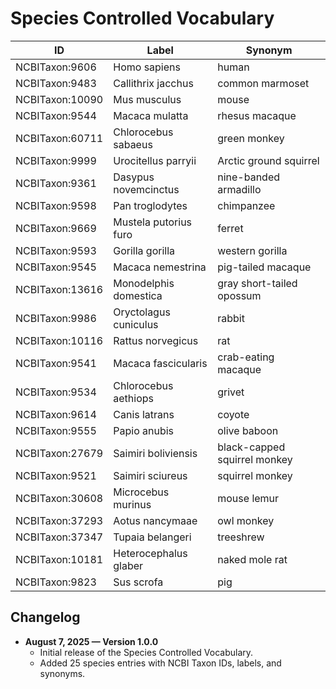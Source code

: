 # Species Controlled Vocabulary

| ID                  | Label                     | Synonym                  |
|---------------------|---------------------------|--------------------------|
| NCBITaxon:9606      | Homo sapiens              | human                    |
| NCBITaxon:9483      | Callithrix jacchus        | common marmoset          |
| NCBITaxon:10090     | Mus musculus              | mouse                    |
| NCBITaxon:9544      | Macaca mulatta            | rhesus macaque           |
| NCBITaxon:60711     | Chlorocebus sabaeus       | green monkey             |
| NCBITaxon:9999      | Urocitellus parryii       | Arctic ground squirrel   |
| NCBITaxon:9361      | Dasypus novemcinctus      | nine-banded armadillo    |
| NCBITaxon:9598      | Pan troglodytes           | chimpanzee               |
| NCBITaxon:9669      | Mustela putorius furo     | ferret                   |
| NCBITaxon:9593      | Gorilla gorilla           | western gorilla          |
| NCBITaxon:9545      | Macaca nemestrina         | pig-tailed macaque       |
| NCBITaxon:13616     | Monodelphis domestica     | gray short-tailed opossum|
| NCBITaxon:9986      | Oryctolagus cuniculus     | rabbit                   |
| NCBITaxon:10116     | Rattus norvegicus         | rat                      |
| NCBITaxon:9541      | Macaca fascicularis       | crab-eating macaque      |
| NCBITaxon:9534      | Chlorocebus aethiops      | grivet                   |
| NCBITaxon:9614      | Canis latrans             | coyote                   |
| NCBITaxon:9555      | Papio anubis              | olive baboon             |
| NCBITaxon:27679     | Saimiri boliviensis       | black-capped squirrel monkey |
| NCBITaxon:9521      | Saimiri sciureus          | squirrel monkey          |
| NCBITaxon:30608     | Microcebus murinus        | mouse lemur              |
| NCBITaxon:37293     | Aotus nancymaae           | owl monkey               |
| NCBITaxon:37347     | Tupaia belangeri          | treeshrew                |
| NCBITaxon:10181     | Heterocephalus glaber     | naked mole rat           |
| NCBITaxon:9823      | Sus scrofa                | pig                      |

## Changelog

- **August 7, 2025 — Version 1.0.0**
    - Initial release of the Species Controlled Vocabulary.
    - Added 25 species entries with NCBI Taxon IDs, labels, and synonyms.